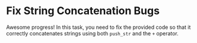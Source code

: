# Fix String Concatenation Bugs

Awesome progress! In this task, you need to fix the provided code so that it correctly concatenates strings using both `push_str` and the `+` operator.
